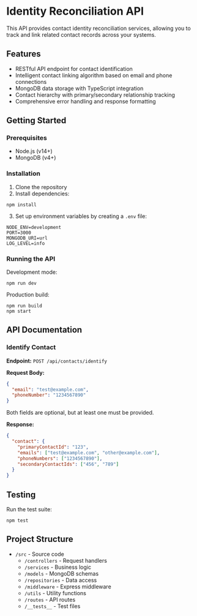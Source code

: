 # Identity Reconciliation API

This API provides contact identity reconciliation services, allowing you to track and link related contact records across your systems.

## Features

- RESTful API endpoint for contact identification
- Intelligent contact linking algorithm based on email and phone connections
- MongoDB data storage with TypeScript integration
- Contact hierarchy with primary/secondary relationship tracking
- Comprehensive error handling and response formatting

## Getting Started

### Prerequisites

- Node.js (v14+)
- MongoDB (v4+)

### Installation

1. Clone the repository
2. Install dependencies:

```
npm install
```

3. Set up environment variables by creating a `.env` file:

```
NODE_ENV=development
PORT=3000
MONGODB_URI=url
LOG_LEVEL=info
```

### Running the API

Development mode:

```
npm run dev
```

Production build:

```
npm run build
npm start
```

## API Documentation

### Identify Contact

**Endpoint:** `POST /api/contacts/identify`

**Request Body:**

```json
{
  "email": "test@example.com",
  "phoneNumber": "1234567890"
}
```

Both fields are optional, but at least one must be provided.

**Response:**

```json
{
  "contact": {
    "primaryContactId": "123",
    "emails": ["test@example.com", "other@example.com"],
    "phoneNumbers": ["1234567890"],
    "secondaryContactIds": ["456", "789"]
  }
}
```

## Testing

Run the test suite:

```
npm test
```

## Project Structure

- `/src` - Source code
  - `/controllers` - Request handlers
  - `/services` - Business logic
  - `/models` - MongoDB schemas
  - `/repositories` - Data access
  - `/middleware` - Express middleware
  - `/utils` - Utility functions
  - `/routes` - API routes
  - `/__tests__` - Test files
